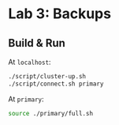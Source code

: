 # Lab 3: Backups

## Build & Run

At `localhost`:

```bash
./script/cluster-up.sh
./script/connect.sh primary
```

At `primary`:

```bash
source ./primary/full.sh
```
